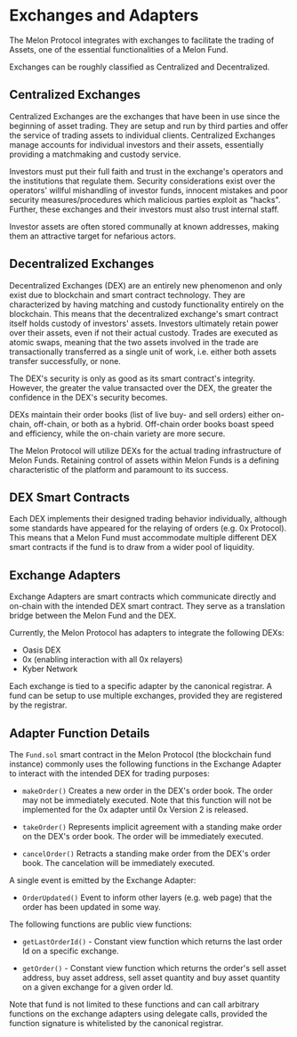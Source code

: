 # Exchanges and Adapters

The Melon Protocol integrates with exchanges to facilitate the trading of Assets, one of the essential functionalities of a Melon Fund.

Exchanges can be roughly classified as Centralized and Decentralized.

## Centralized Exchanges

Centralized Exchanges are the exchanges that have been in use since the beginning of asset trading. They are setup and run by third parties and offer the service of trading assets to individual clients. Centralized Exchanges manage accounts for individual investors and their assets, essentially providing a matchmaking and custody service.

Investors must put their full faith and trust in the exchange's operators and the institutions that regulate them. Security considerations exist over the operators' willful mishandling of investor funds, innocent mistakes and poor security measures/procedures which malicious parties exploit as "hacks". Further, these exchanges and their investors must also trust internal staff.

Investor assets are often stored communally at known addresses, making them an attractive target for nefarious actors.

## Decentralized Exchanges

Decentralized Exchanges (DEX) are an entirely new phenomenon and only exist due to blockchain and smart contract technology. They are characterized by having matching and custody functionality entirely on the blockchain. This means that the decentralized exchange's smart contract itself holds custody of investors' assets. Investors ultimately retain power over their assets, even if not their actual custody. Trades are executed as atomic swaps, meaning that the two assets involved in the trade are transactionally transferred as a single unit of work, i.e. either both assets transfer successfully, or none.

The DEX's security is only as good as its smart contract's integrity. However, the greater the value transacted over the DEX, the greater the confidence in the DEX's security becomes.

DEXs maintain their order books (list of live buy- and sell orders) either on-chain, off-chain, or both as a hybrid. Off-chain order books boast speed and efficiency, while the on-chain variety are more secure.

The Melon Protocol will utilize DEXs for the actual trading infrastructure of Melon Funds. Retaining control of assets within Melon Funds is a defining characteristic of the platform and paramount to its success.

## DEX Smart Contracts

Each DEX implements their designed trading behavior individually, although some standards have appeared for the relaying of orders (e.g. 0x Protocol). This means that a Melon Fund must accommodate multiple different DEX smart contracts if the fund is to draw from a wider pool of liquidity.

## Exchange Adapters

Exchange Adapters are smart contracts which communicate directly and on-chain with the intended DEX smart contract. They serve as a translation bridge between the Melon Fund and the DEX.

Currently, the Melon Protocol has adapters to integrate the following DEXs:

- Oasis DEX 
- 0x (enabling interaction with all 0x relayers)
- Kyber Network 

Each exchange is tied to a specific adapter by the canonical registrar. A fund can be setup to use multiple exchanges, provided they are registered by the registrar.

## Adapter Function Details

The `Fund.sol` smart contract in the Melon Protocol (the blockchain fund instance) commonly uses the following functions in the Exchange Adapter to interact with the intended DEX for trading purposes:

- `makeOrder()` Creates a new order in the DEX's order book. The order may not be immediately executed. Note that this function will not be implemented for the 0x adapter until 0x Version 2 is released.

- `takeOrder()` Represents implicit agreement with a standing make order on the DEX's order book. The order will be immediately executed.

- `cancelOrder()` Retracts a standing make order from the DEX's order book. The cancelation will be immediately executed.

A single event is emitted by the Exchange Adapter:

- `OrderUpdated()` Event to inform other layers (e.g. web page) that the order has been updated in some way.

The following functions are public view functions:

- `getLastOrderId()` - Constant view function which returns the last order Id on a specific exchange.

- `getOrder()` - Constant view function which returns the order's sell asset address, buy asset address, sell asset quantity and buy asset quantity on a given exchange for a given order Id.

Note that fund is not limited to these functions and can call arbitrary functions on the exchange adapters using delegate calls, provided the function signature is whitelisted by the canonical registrar.
